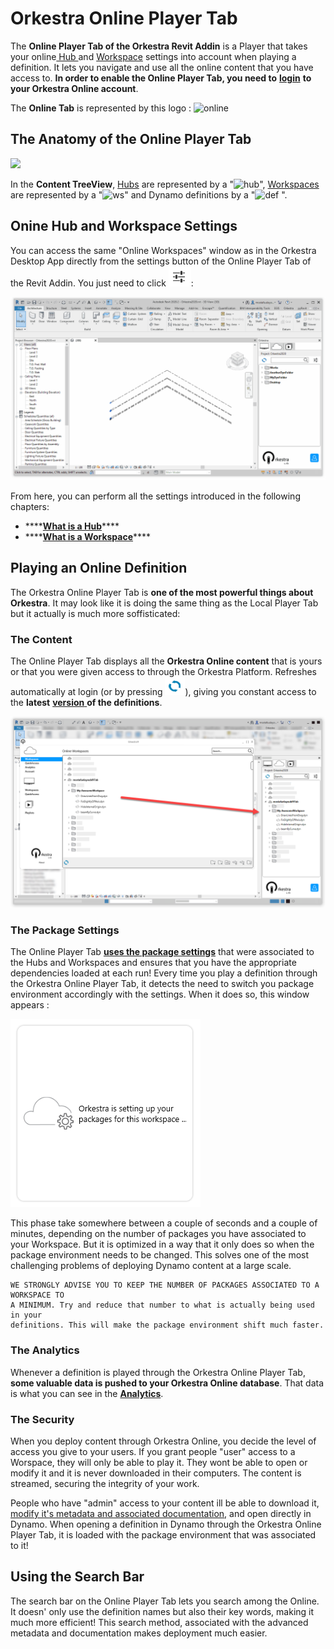 # Orkestra Online Player Tab

The **Online Player Tab of the Orkestra Revit Addin** is a Player that takes your online[ Hub ](https://datashapes.gitbook.io/orkestra-online/orkestra-desktop-app/what-is-a-hub)and [Workspace](https://datashapes.gitbook.io/orkestra-online/orkestra-desktop-app/what-is-a-workspace) settings into account when playing a definition. It lets you navigate and use all the online content that you have access to. **In order to enable the Online Player Tab, you need to** [**login**](https://datashapes.gitbook.io/orkestra-online/orkestra-revit-addin/login) **to your Orkestra Online account**.

The **Online Tab** is represented by this logo : ![online](https://datashapes.files.wordpress.com/2020/05/onlineicon.png?)

## The Anatomy of the Online Player Tab

![](https://datashapes.files.wordpress.com/2020/05/onlinetabanatomy.png?)

In the **Content TreeView**, [Hubs](https://datashapes.gitbook.io/orkestra-online/orkestra-desktop-app/what-is-a-hub) are represented by a "![hub](https://datashapes.files.wordpress.com/2020/05/cloudi.png?resize=30%2C20)", [Workspaces](https://datashapes.gitbook.io/orkestra-online/orkestra-desktop-app/what-is-a-workspace) are represented by a "![ws](https://datashapes.files.wordpress.com/2020/05/workspace.png?)" and Dynamo definitions by a "![def](https://datashapes.files.wordpress.com/2020/05/definition.png?) ".

## Onine Hub and Workspace Settings

You can access the same "Online Workspaces" window as in the Orkestra Desktop App directly from the settings button of the Online Player Tab of the Revit Addin. You just need to click ![](../.gitbook/assets/settings.PNG):

![Accessing the Online Hub/ Workspace Settings](../.gitbook/assets/online-hub-settings.gif)

From here, you can perform all the settings introduced in the following chapters:

* \*\*\*\*[**What is a Hub**](https://datashapes.gitbook.io/orkestra-online/orkestra-desktop-app/what-is-a-hub)\*\*\*\*
* \*\*\*\*[**What is a Workspace**](https://datashapes.gitbook.io/orkestra-online/orkestra-desktop-app/what-is-a-workspace)\*\*\*\*

## Playing an Online Definition

The Orkestra Online Player Tab is **one of the most powerful things about Orkestra**. It may look like it is doing the same thing as the Local Player Tab but it actually is much more soffisticated:

### The Content

The Online Player Tab displays all the **Orkestra Online content** that is yours or that you were given access to through the Orkestra Platform. Refreshes automatically at login \(or by pressing ![](../.gitbook/assets/refresh.png)\), giving you constant access to the **latest** [**version** ](https://datashapes.gitbook.io/orkestra-online/orkestra-desktop-app/versioning)**of the definitions**.

![Direct Access to You Online Content Directly Through the Online Player Tab](../.gitbook/assets/onlinecontent.png)

### The Package Settings

The Online Player Tab [**uses the package settings**](https://datashapes.gitbook.io/orkestra-online/orkestra-desktop-app/what-is-a-workspace#package-settings) that were associated to the Hubs and Workspaces and ensures that you have the appropriate dependencies loaded at each run! Every time you play a definition through the Orkestra Online Player Tab, it detects the need to switch you package environment accordingly with the settings. When it does so, this window appears : 

![Orkestra Automatically Switches Your Packages to Fit The Workspace Settings](../.gitbook/assets/packagesetting.PNG)

This phase take somewhere between a couple of seconds and a couple of minutes, depending on the number of packages you have associated to your Workspace. But it is optimized in a way that it only does so when the package environment needs to be changed. This solves one of the most challenging problems of deploying Dynamo content at a large scale. 

```text
WE STRONGLY ADVISE YOU TO KEEP THE NUMBER OF PACKAGES ASSOCIATED TO A WORKSPACE TO 
A MINIMUM. Try and reduce that number to what is actually being used in your 
definitions. This will make the package environment shift much faster.
```

### The Analytics

Whenever a definition is played through the Orkestra Online Player Tab, **some valuable data is pushed to your Orkestra Online database**. That data is what you can see in the [**Analytics**](https://app.gitbook.com/@datashapes/s/orkestra-online/~/drafts/-M7JnFAsI0ehGhuj7hxp/orkestra-desktop-app/analytics/@drafts).

### The Security

When you deploy content through Orkestra Online, you decide the level of access you give to your users. If you grant people "user" access to a Worspace, they will only be able to play it. They wont be able to open or modify it and it is never downloaded in their computers. The content is streamed, securing the integrity of your work.

People who have "admin" access to your content ill be able to download it, [modify it's metadata and associated documentation](https://datashapes.gitbook.io/orkestra-online/orkestra-desktop-app/definition-metadata-and-documentation-1), and open directly in Dynamo. When opening a definition in Dynamo through the Orkestra Online Player Tab, it is loaded with the package environment that was associated to it!

## Using the Search Bar

The search bar on the Online Player Tab lets you search among the Online. It doesn' only use the definition names but also their key words, making it much more efficient! This search method, associated with the advanced metadata and documentation makes deployment much easier. 



